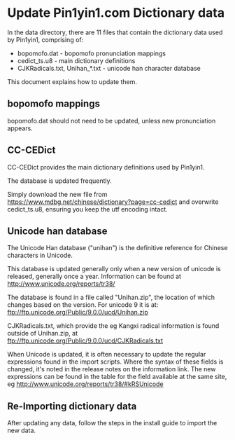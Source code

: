 # Update Pin1yin1.com Dictionary data

In the data directory, there are 11 files that contain the dictionary
data used by Pin1yin1, comprising of:
* bopomofo.dat - bopomofo pronunciation mappings
* cedict_ts.u8 - main dictionary definitions
* CJKRadicals.txt, Unihan_*.txt - unicode han character database

This document explains how to update them.

## bopomofo mappings

bopomofo.dat should not need to be updated, unless new pronunciation appears.

## CC-CEDict
CC-CEDict provides the main dictionary definitions used by Pin1yin1.

The database is updated frequently.

Simply download the new file from
https://www.mdbg.net/chinese/dictionary?page=cc-cedict
and overwrite cedict_ts.u8, ensuring you keep the utf encoding intact.

## Unicode han database
The Unicode Han database ("unihan") is the definitive reference for
Chinese characters in Unicode.

This database is updated generally only when a new version of unicode is
released, generally once a year. Information can be found at
http://www.unicode.org/reports/tr38/

The database is found in a file called "Unihan.zip", the location of which
changes based on the version. For unicode 9 it is at:
ftp://ftp.unicode.org/Public/9.0.0/ucd/Unihan.zip

CJKRadicals.txt, which provide the eg Kangxi radical information is found
outside of Unihan.zip, at ftp://ftp.unicode.org/Public/9.0.0/ucd/CJKRadicals.txt

When Unicode is updated, it is often necessary to update the regular
expressions found in the import scripts. Where the syntax of these fields
is changed, it's noted in the release notes on the information link. The new
expressions can be found in the table for the field available at the same site,
eg http://www.unicode.org/reports/tr38/#kRSUnicode

## Re-Importing dictionary data

After updating any data, follow the steps in the install guide to
import the new data.


